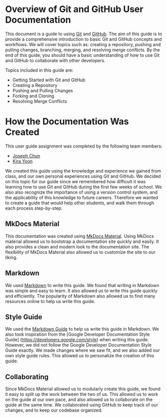 # Overview of Git and GitHub User Documentation

This document is a guide to using [Git](https://git-scm.com/) and [GitHub](https://github.com/). The aim of this guide is to provide a comprehensive introduction to basic Git and GitHub concepts and workflows. We will cover topics such as: creating a repository, pushing and pulling changes, branching, merging, and resolving merge conflicts. By the end of this guide, you should have a basic understanding of how to use Git and GitHub to collaborate with other developers.

Topics included in this guide are:

- Getting Started with Git and GitHub
- Creating a Repository
- Pushing and Pulling Changes
- Forking and Cloning
- Resolving Merge Conflicts

# How the Documentation Was Created

This user guide assignment was completed by the following team members:

- [Joseph Chun](https://github.com/Mrrm2)
- [Kira Yoon](https://github.com/kirayoon)

We created this guide using the knowledge and experience we gained from class, and our own personal experiences using Git and GitHub. We decided on this topic for our guide since we remembered how difficult it was learning how to use Git and GitHub during the first few weeks of school. We also also recognize the importance of using a version control system, and the applicability of this knowledge to future careers. Therefore we wanted to create a guide that would help other students, and walk them through each process step-by-step.

## MkDocs Material

This documentation was created using [MkDocs Material](https://squidfunk.github.io/mkdocs-material/). Using MkDocs material allowed us to bootstrap a documentation site quickly and easily. It also provides a clean and modern look to the documentation site. The flexibility of MkDocs Material also allowed us to customize the site to our liking.

## Markdown

We used [Markdown](https://www.markdownguide.org/) to write this guide. We found that writing in Markdown was simple and easy to learn. It also allowed us to write this guide quickly and efficiently. The popularity of Markdown also allowed us to find many resources online to help us write this guide.

## Style Guide

We used the [Markdown Guide](https://www.markdownguide.org/) to help us write this guide in Markdown. We also took inspiration from the [Google Developer Documentation Style Guide] (https://developers.google.com/style) when writing this guide. However, we did not follow the Google Developer Documentation Style Guide exactly. We made changes where we saw fit, and we also added our own style guide rules. This allowed us to personalize the creation of this guide.

## Collaborating

Since MkDocs Material allowed us to modularly create this guide, we found it easy to split up the work between the two of us. This allowed us to work on the guide at our own pace, and also allowed us to collaborate on the guide at the same time. We collaborated using GitHub to keep track of our changes, and to keep our codebase organized.
